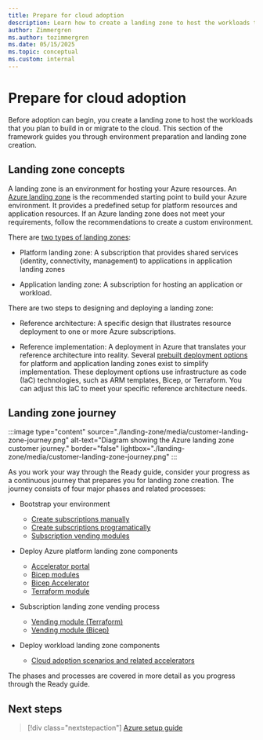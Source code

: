 ```yaml
---
title: Prepare for cloud adoption
description: Learn how to create a landing zone to host the workloads that you plan to build in the cloud or migrate to the cloud.
author: Zimmergren
ms.author: tozimmergren
ms.date: 05/15/2025
ms.topic: conceptual
ms.custom: internal
---
```


# Prepare for cloud adoption

Before adoption can begin, you create a landing zone to host the workloads that you plan to build in or migrate to the cloud. This section of the framework guides you through environment preparation and landing zone creation.

## Landing zone concepts

A landing zone is an environment for hosting your Azure resources. An [Azure landing zone](/azure/cloud-adoption-framework/ready/landing-zone/) is the recommended starting point to build your Azure environment. It provides a predefined setup for platform resources and application resources. If an Azure landing zone does not meet your requirements, follow the recommendations to create a custom environment.

There are [two types of landing zones](/azure/cloud-adoption-framework/ready/landing-zone/#platform-landing-zones-vs-application-landing-zones):

- Platform landing zone: A subscription that provides shared services (identity, connectivity, management) to applications in application landing zones

- Application landing zone: A subscription for hosting an application or workload.

There are two steps to designing and deploying a landing zone:

- Reference architecture: A specific design that illustrates resource deployment to one or more Azure subscriptions.

- Reference implementation: A deployment in Azure that translates your reference architecture into reality. Several [prebuilt deployment options](/azure/architecture/landing-zones/landing-zone-deploy) for platform and application landing zones exist to simplify implementation. These deployment options use infrastructure as code (IaC) technologies, such as ARM templates, Bicep, or Terraform. You can adjust this IaC to meet your specific reference architecture needs.

## Landing zone journey

:::image type="content" source="./landing-zone/media/customer-landing-zone-journey.png" alt-text="Diagram showing the Azure landing zone customer journey." border="false" lightbox="./landing-zone/media/customer-landing-zone-journey.png" :::

As you work your way through the Ready guide, consider your progress as a continuous journey that prepares you for landing zone creation. The journey consists of four major phases and related processes:

- Bootstrap your environment
  - [Create subscriptions manually](/azure/cost-management-billing/manage/create-subscription#create-a-subscription)
  - [Create subscriptions programatically](/azure/cost-management-billing/manage/programmatically-create-subscription)
  - [Subscription vending modules](/azure/cloud-adoption-framework/ready/landing-zone/design-area/subscription-vending)

- Deploy Azure platform landing zone components
  - [Accelerator portal](/azure/cloud-adoption-framework/ready/landing-zone/implementation-options#azure-landing-zone-accelerator-approach)
  - [Bicep modules](https://github.com/Azure/ALZ-Bicep)
  - [Bicep Accelerator](https://github.com/Azure/ALZ-Bicep/wiki/Accelerator)
  - [Terraform module](https://github.com/Azure/terraform-azurerm-caf-enterprise-scale/wiki/%5BExamples%5D-Deploy-Connectivity-Resources-With-Custom-Settings)
- Subscription landing zone vending process
  - [Vending module (Terraform)](https://github.com/Azure/terraform-azurerm-lz-vending)
  - [Vending module (Bicep)](https://github.com/Azure/bicep-registry-modules/tree/main/avm/ptn/lz/sub-vending)
- Deploy workload landing zone components
  - [Cloud adoption scenarios and related accelerators](/azure/cloud-adoption-framework/scenarios/overview#scenarios-to-support-your-cloud-adoption-strategy)

The phases and processes are covered in more detail as you progress through the Ready guide.

## Next steps

> [!div class="nextstepaction"]
> [Azure setup guide](./azure-setup-guide/index.md)
